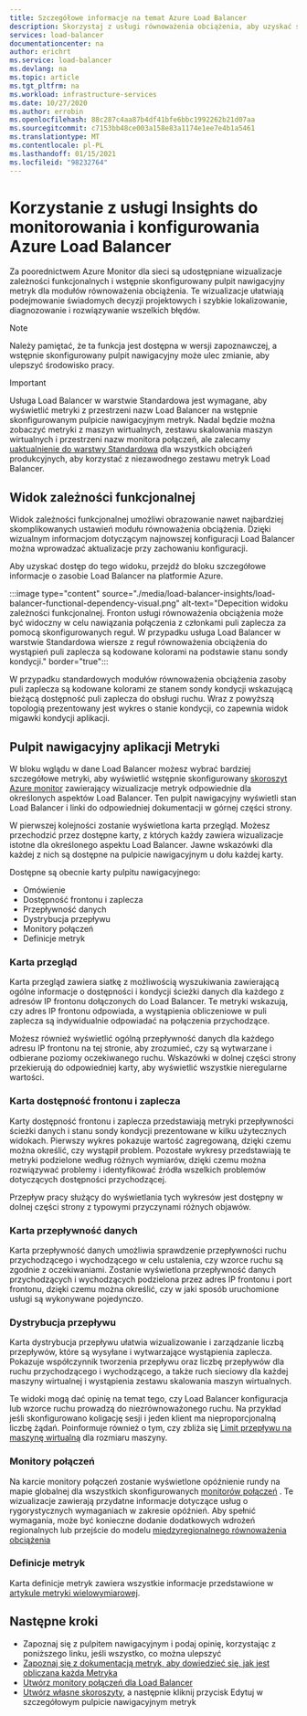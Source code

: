 ```yaml
---
title: Szczegółowe informacje na temat Azure Load Balancer
description: Skorzystaj z usługi równoważenia obciążenia, aby uzyskać szybką lokalizację błędów i świadome decyzje projektowe
services: load-balancer
documentationcenter: na
author: erichrt
ms.service: load-balancer
ms.devlang: na
ms.topic: article
ms.tgt_pltfrm: na
ms.workload: infrastructure-services
ms.date: 10/27/2020
ms.author: errobin
ms.openlocfilehash: 88c287c4aa87b4df41bfe6bbc1992262b21d07aa
ms.sourcegitcommit: c7153bb48ce003a158e83a1174e1ee7e4b1a5461
ms.translationtype: MT
ms.contentlocale: pl-PL
ms.lasthandoff: 01/15/2021
ms.locfileid: "98232764"
---
```

# <a name="using-insights-to-monitor-and-configure-your-azure-load-balancer"></a>Korzystanie z usługi Insights do monitorowania i konfigurowania Azure Load Balancer

Za poorednictwem Azure Monitor dla sieci są udostępniane wizualizacje zależności funkcjonalnych i wstępnie skonfigurowany pulpit nawigacyjny metryk dla modułów równoważenia obciążenia. Te wizualizacje ułatwiają podejmowanie świadomych decyzji projektowych i szybkie lokalizowanie, diagnozowanie i rozwiązywanie wszelkich błędów.

>[!NOTE] 
>Należy pamiętać, że ta funkcja jest dostępna w wersji zapoznawczej, a wstępnie skonfigurowany pulpit nawigacyjny może ulec zmianie, aby ulepszyć środowisko pracy.

>[!IMPORTANT]
>Usługa Load Balancer w warstwie Standardowa jest wymagane, aby wyświetlić metryki z przestrzeni nazw Load Balancer na wstępnie skonfigurowanym pulpicie nawigacyjnym metryk. Nadal będzie można zobaczyć metryki z maszyn wirtualnych, zestawu skalowania maszyn wirtualnych i przestrzeni nazw monitora połączeń, ale zalecamy [uaktualnienie do warstwy Standardowa](./upgrade-basic-standard.md) dla wszystkich obciążeń produkcyjnych, aby korzystać z niezawodnego zestawu metryk Load Balancer.

## <a name="functional-dependency-view"></a>Widok zależności funkcjonalnej

Widok zależności funkcjonalnej umożliwi obrazowanie nawet najbardziej skomplikowanych ustawień modułu równoważenia obciążenia. Dzięki wizualnym informacjom dotyczącym najnowszej konfiguracji Load Balancer można wprowadzać aktualizacje przy zachowaniu konfiguracji.

Aby uzyskać dostęp do tego widoku, przejdź do bloku szczegółowe informacje o zasobie Load Balancer na platformie Azure.

:::image type="content" source="./media/load-balancer-insights/load-balancer-functional-dependency-visual.png" alt-text="Depecition widoku zależności funkcjonalnej. Fronton usługi równoważenia obciążenia może być widoczny w celu nawiązania połączenia z członkami puli zaplecza za pomocą skonfigurowanych reguł. W przypadku usługa Load Balancer w warstwie Standardowa wiersze z reguł równoważenia obciążenia do wystąpień puli zaplecza są kodowane kolorami na podstawie stanu sondy kondycji." border="true":::

W przypadku standardowych modułów równoważenia obciążenia zasoby puli zaplecza są kodowane kolorami ze stanem sondy kondycji wskazującą bieżącą dostępność puli zaplecza do obsługi ruchu. Wraz z powyższą topologią prezentowany jest wykres o stanie kondycji, co zapewnia widok migawki kondycji aplikacji.

## <a name="metrics-dashboard"></a>Pulpit nawigacyjny aplikacji Metryki

W bloku wglądu w dane Load Balancer możesz wybrać bardziej szczegółowe metryki, aby wyświetlić wstępnie skonfigurowany [skoroszyt Azure monitor](../azure-monitor/platform/workbooks-overview.md) zawierający wizualizacje metryk odpowiednie dla określonych aspektów Load Balancer. Ten pulpit nawigacyjny wyświetli stan Load Balancer i linki do odpowiedniej dokumentacji w górnej części strony.

W pierwszej kolejności zostanie wyświetlona karta przegląd. Możesz przechodzić przez dostępne karty, z których każdy zawiera wizualizacje istotne dla określonego aspektu Load Balancer. Jawne wskazówki dla każdej z nich są dostępne na pulpicie nawigacyjnym u dołu każdej karty.

Dostępne są obecnie karty pulpitu nawigacyjnego:
* Omówienie
* Dostępność frontonu i zaplecza
* Przepływność danych
* Dystrybucja przepływu
* Monitory połączeń
* Definicje metryk 

### <a name="overview-tab"></a>Karta przegląd
Karta przegląd zawiera siatkę z możliwością wyszukiwania zawierającą ogólne informacje o dostępności i kondycji ścieżki danych dla każdego z adresów IP frontonu dołączonych do Load Balancer. Te metryki wskazują, czy adres IP frontonu odpowiada, a wystąpienia obliczeniowe w puli zaplecza są indywidualnie odpowiadać na połączenia przychodzące.

Możesz również wyświetlić ogólną przepływność danych dla każdego adresu IP frontonu na tej stronie, aby zrozumieć, czy są wytwarzane i odbierane poziomy oczekiwanego ruchu. Wskazówki w dolnej części strony przekierują do odpowiedniej karty, aby wyświetlić wszystkie nieregularne wartości.

### <a name="frontend-and-backend-availability-tab"></a>Karta dostępność frontonu i zaplecza
Karty dostępność frontonu i zaplecza przedstawiają metryki przepływności ścieżki danych i stanu sondy kondycji prezentowane w kilku użytecznych widokach. Pierwszy wykres pokazuje wartość zagregowaną, dzięki czemu można określić, czy wystąpił problem. Pozostałe wykresy przedstawiają te metryki podzielone według różnych wymiarów, dzięki czemu można rozwiązywać problemy i identyfikować źródła wszelkich problemów dotyczących dostępności przychodzącej.

Przepływ pracy służący do wyświetlania tych wykresów jest dostępny w dolnej części strony z typowymi przyczynami różnych objawów. 

### <a name="data-throughput-tab"></a>Karta przepływność danych
Karta przepływność danych umożliwia sprawdzenie przepływności ruchu przychodzącego i wychodzącego w celu ustalenia, czy wzorce ruchu są zgodnie z oczekiwaniami. Zostanie wyświetlona przepływność danych przychodzących i wychodzących podzielona przez adres IP frontonu i port frontonu, dzięki czemu można określić, czy w jaki sposób uruchomione usługi są wykonywane pojedynczo.

### <a name="flow-distribution"></a>Dystrybucja przepływu
Karta dystrybucja przepływu ułatwia wizualizowanie i zarządzanie liczbą przepływów, które są wysyłane i wytwarzające wystąpienia zaplecza. Pokazuje współczynnik tworzenia przepływu oraz liczbę przepływów dla ruchu przychodzącego i wychodzącego, a także ruch sieciowy dla każdej maszyny wirtualnej i wystąpienia zestawu skalowania maszyn wirtualnych. 

Te widoki mogą dać opinię na temat tego, czy Load Balancer konfiguracja lub wzorce ruchu prowadzą do niezrównoważonego ruchu. Na przykład jeśli skonfigurowano koligację sesji i jeden klient ma nieproporcjonalną liczbę żądań. Poinformuje również o tym, czy zbliża się [Limit przepływu na maszynę wirtualną](../virtual-network/virtual-machine-network-throughput.md#flow-limits-and-active-connections-recommendations) dla rozmiaru maszyny.

### <a name="connection-monitors"></a>Monitory połączeń
Na karcie monitory połączeń zostanie wyświetlone opóźnienie rundy na mapie globalnej dla wszystkich skonfigurowanych [monitorów połączeń](../network-watcher/connection-monitor.md)  . Te wizualizacje zawierają przydatne informacje dotyczące usług o rygorystycznych wymaganiach w zakresie opóźnień. Aby spełnić wymagania, może być konieczne dodanie dodatkowych wdrożeń regionalnych lub przejście do modelu [międzyregionalnego równoważenia obciążenia](./cross-region-overview.md)

### <a name="metric-definitions"></a>Definicje metryk
Karta definicje metryk zawiera wszystkie informacje przedstawione w [artykule metryki wielowymiarowej](./load-balancer-standard-diagnostics.md#multi-dimensional-metrics).

## <a name="next-steps"></a>Następne kroki
* Zapoznaj się z pulpitem nawigacyjnym i podaj opinię, korzystając z poniższego linku, jeśli wszystko, co można ulepszyć
* [Zapoznaj się z dokumentacją metryk, aby dowiedzieć się, jak jest obliczana każda Metryka](./load-balancer-standard-diagnostics.md#multi-dimensional-metrics)
* [Utwórz monitory połączeń dla Load Balancer](../network-watcher/connection-monitor.md)
* [Utwórz własne skoroszyty](../azure-monitor/platform/workbooks-overview.md), a następnie kliknij przycisk Edytuj w szczegółowym pulpicie nawigacyjnym metryk
